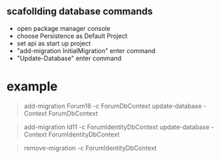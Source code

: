 ## scafollding database commands

- open package manager console
- choose Persistence as Default Project
- set api as start up project
- "add-migration InitialMigration" enter command
- "Update-Database" enter command


# example
> add-migration Forum16 -c ForumDbContext
> update-database -Context ForumDbContext

> add-migration Id11 -c ForumIdentityDbContext
> update-database -Context ForumIdentityDbContext

> remove-migration -c ForumIdentityDbContext